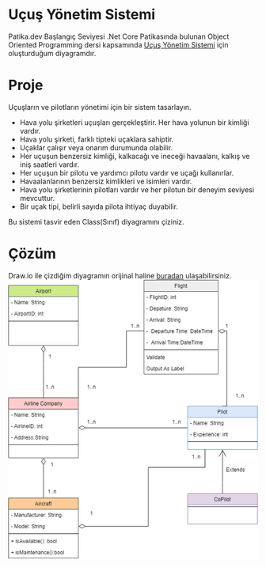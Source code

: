 # Uçuş Yönetim Sistemi

Patika.dev Başlangıç Seviyesi .Net Core Patikasında bulunan Object Oriented Programming dersi kapsamında [Uçuş Yönetim Sistemi](https://app.patika.dev/courses/oop/odev-flight) için oluşturduğum diyagramdır.

# Proje

Uçuşların ve pilotların yönetimi için bir sistem tasarlayın.

- Hava yolu şirketleri uçuşları gerçekleştirir. Her hava yolunun bir kimliği vardır.
- Hava yolu şirketi, farklı tipteki uçaklara sahiptir.
- Uçaklar çalışır veya onarım durumunda olabilir.
- Her uçuşun benzersiz kimliği, kalkacağı ve ineceği havaalanı, kalkış ve iniş saatleri vardır.
- Her uçuşun bir pilotu ve yardımcı pilotu vardır ve uçağı kullanırlar.
- Havaalanlarının benzersiz kimlikleri ve isimleri vardır.
- Hava yolu şirketlerinin pilotları vardır ve her pilotun bir deneyim seviyesi mevcuttur.
- Bir uçak tipi, belirli sayıda pilota ihtiyaç duyabilir.

Bu sistemi tasvir eden Class(Sınıf) diyagramını çiziniz.

# Çözüm

Draw.io ile çizdiğim diyagramın orijinal haline [buradan](https://github.com/haydarcancoskun92/patika.devEgitimleri/tree/main/.NetCorePatikalari/BaslangicSeviyesi.NetCorePatikasi/ObjectOrientedProgramming/UcusYonetimiSistemi/Assets) ulaşabilirsiniz.
![UcusYönetimSistemi](https://raw.githubusercontent.com/haydarcancoskun92/patika.devEgitimleri/main/.NetCorePatikalari/BaslangicSeviyesi.NetCorePatikasi/ObjectOrientedProgramming/UcusYonetimiSistemi/Assets/U%C3%A7u%C5%9F%20Y%C3%B6netim%20Sistemi.drawio.png)
